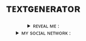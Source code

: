 <h1 align = "center">ᴛᴇxᴛɢᴇɴᴇʀᴀᴛᴏʀ</h1>
<details align = "center">
<summary>ʀᴇᴠᴇᴀʟ ᴍᴇ : </summary>

##### This library is intended for requests to the https://fakeyou.com/tts website
##### example :

```py3
from fake_you import FakeYou
fake_you = FakeYou()
fake_you.login(username_or_email = 'your email or username', password = 'your password')
get_job = fake_you.inference(text = 'your text', model_token = "selected model")
get_path = fake_you.get_job(job_token = get_job.inference_job_token).maybe_public_bucket_wav_audio_path
fake_you.save_waw(path = get_path)
```
</details>

<details align = "center">
<summary>ᴍʏ sᴏᴄɪᴀʟ ɴᴇᴛᴡᴏʀᴋ : </summary>
<br>
<a href = "https://t.me/Proxy1Mallet" target="_blank">
<img src = "https://img.shields.io/badge/ᴛᴇʟᴇɢʀᴀᴍ-92000a?style=for-the-badge&logo=telegram&logoColor=red">
</br>
<a href = "https://discordapp.com/users/875370793100533862/" target="_blank">
<img src = "https://img.shields.io/badge/ᴅɪsᴄᴏʀᴅ-92000a?style=for-the-badge&logo=discord&logoColor=red">
<br>
</details>
